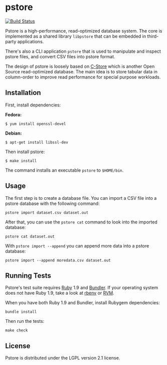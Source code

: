 # pstore

[![Build Status](https://secure.travis-ci.org/penberg/pstore.png?branch=master)](http://travis-ci.org/penberg/pstore)

Pstore is a high-performance, read-optimized database system. The core
is implemented as a shared library `libpstore` that can be embedded in
third-party applications.

There's also a CLI application `pstore` that is used to manipulate and
inspect pstore files, and convert CSV files into pstore format.

The design of pstore is loosely based on [C-Store][] which is another
Open Source read-optimized database. The main idea is to store tabular
data in column-order to improve read performance for special purpose
workloads.

[C-Store]: http://db.csail.mit.edu/projects/cstore/

## Installation

First, install dependencies:

**Fedora:**

```
$ yum install openssl-devel
```

**Debian:**

```
$ apt-get install libssl-dev
```

Then install pstore:

```
$ make install
```

The command installs an executable ``pstore`` to ``$HOME/bin``.

## Usage

The first step is to create a database file. You can import a CSV file
into a pstore database with the following command:

```
pstore import dataset.csv dataset.out
```

After that, you can use the `pstore cat` command to look into the imported
database:

```
pstore cat dataset.out
```

With `pstore import --append` you can append more data into a pstore database:

```
pstore import --append moredata.csv dataset.out
```

## Running Tests

Pstore's test suite requires [Ruby][] 1.9 and [Bundler][]. If your
operating system does not have Ruby 1.9, take a look at [rbenv][] or
[RVM][].

When you have both Ruby 1.9 and Bundler, install Rubygem dependencies:

```
bundle install
```

Then run the tests:

```
make check
```

[Bundler]: http://gembundler.com/
[Ruby]:    http://www.ruby-lang.org/en/
[RVM]:     http://beginrescueend.com/
[rbenv]:   https://github.com/sstephenson/rbenv

## License

Pstore is distributed under the LGPL version 2.1 license.
